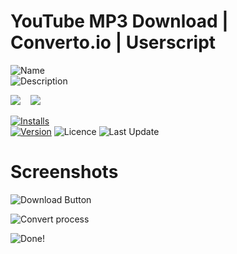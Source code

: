 # YouTube MP3 Download | Converto.io | Userscript

![Name](https://img.shields.io/badge/dynamic/json?style=flat-square&color=black&label=&query=name&url=https://greasyfork.org/de/scripts/30633-youtube-mp3-download-converto-io-edge-firefox-chrome-safari-opera.json&cacheSeconds=5)<br>
![Description](https://img.shields.io/badge/dynamic/json??style=flat-square&color=black&label=&query=description&url=https://greasyfork.org/de/scripts/30633-youtube-mp3-download-converto-io-edge-firefox-chrome-safari-opera.json&cacheSeconds=5)

[![](https://raw.githubusercontent.com/InvisibleQuantum/YouTube-MP3-Download-Converto.io/master/greasyfork_logo.png)](https://greasyfork.org/scripts/30633)&nbsp;&nbsp;&nbsp;
[![](https://raw.githubusercontent.com/InvisibleQuantum/YouTube-MP3-Download-Converto.io/master/install.jpg)](https://greasyfork.org/scripts/30633-youtube-mp3-download-converto-io-edge-firefox-chrome-safari-opera/code/YouTube%20MP3%20Download%20%7C%20Convertoio%20%7C%20Edge,%20Firefox,%20Chrome,%20Safari,%20Opera.user.js)

[![Installs](https://img.shields.io/badge/dynamic/json?style=flat-square&color=important&label=Installs&query=total_installs&url=https://greasyfork.org/de/scripts/30633-youtube-mp3-download-converto-io-edge-firefox-chrome-safari-opera.json&cacheSeconds=5)](https://greasyfork.org/scripts/30633-youtube-mp3-download-converto-io-edge-firefox-chrome-safari-opera/code/YouTube%20MP3%20Download%20%7C%20Convertoio%20%7C%20Edge,%20Firefox,%20Chrome,%20Safari,%20Opera.user.js)<br>
[![Version](https://img.shields.io/badge/dynamic/json?style=flat-square&color=informational&label=Version&query=version&url=https://greasyfork.org/de/scripts/30633-youtube-mp3-download-converto-io-edge-firefox-chrome-safari-opera.json&cacheSeconds=5)](https://greasyfork.org/scripts/30633-youtube-mp3-download-converto-io-edge-firefox-chrome-safari-opera/code/YouTube%20MP3%20Download%20%7C%20Convertoio%20%7C%20Edge,%20Firefox,%20Chrome,%20Safari,%20Opera.user.js)
![Licence](https://img.shields.io/badge/dynamic/json?style=flat-square&color=informational&label=Licence&query=license&url=https://greasyfork.org/de/scripts/30633-youtube-mp3-download-converto-io-edge-firefox-chrome-safari-opera.json&cacheSeconds=5)
![Last Update](https://img.shields.io/badge/dynamic/json?style=flat-square&color=informational&label=Last%20Update&query=code_updated_at&url=https://greasyfork.org/de/scripts/30633-youtube-mp3-download-converto-io-edge-firefox-chrome-safari-opera.json&cacheSeconds=5)


# Screenshots
![Download Button][1]

![Convert process][2]

![Done!][3]


  [1]: https://greasyfork.s3.us-east-2.amazonaws.com/6eigb54c1bt3q61qxcjsb7pi9cpb
  [2]: https://greasyfork.s3.us-east-2.amazonaws.com/cob3nzkl0mnzr14g2ik3adjod59z
  [3]: https://greasyfork.s3.us-east-2.amazonaws.com/hvbejb217o2kz6nju8moim2c8r34
